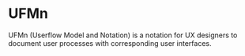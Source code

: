 # UFMn
UFMn (Userflow Model and Notation) is a notation for UX designers to document user processes with corresponding user interfaces.
